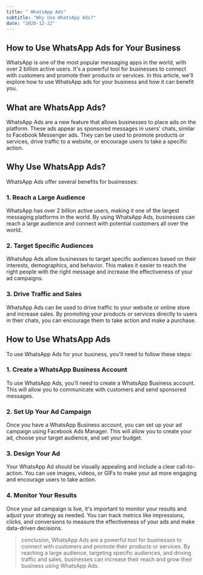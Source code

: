```yaml
---
title: " WhatsApp Ads"
subtitle: "Why Use WhatsApp Ads?"
date: "2020-12-22"
---
```


## How to Use WhatsApp Ads for Your Business

WhatsApp is one of the most popular messaging apps in the world, with over 2 billion active users. It's a powerful tool for businesses to connect with customers and promote their products or services. In this article, we'll explore how to use WhatsApp ads for your business and how it can benefit you.

## What are WhatsApp Ads?

WhatsApp Ads are a new feature that allows businesses to place ads on the platform. These ads appear as sponsored messages in users' chats, similar to Facebook Messenger ads. They can be used to promote products or services, drive traffic to a website, or encourage users to take a specific action.

## Why Use WhatsApp Ads?

WhatsApp Ads offer several benefits for businesses:

### 1. Reach a Large Audience

WhatsApp has over 2 billion active users, making it one of the largest messaging platforms in the world. By using WhatsApp Ads, businesses can reach a large audience and connect with potential customers all over the world.

### 2. Target Specific Audiences

WhatsApp Ads allow businesses to target specific audiences based on their interests, demographics, and behavior. This makes it easier to reach the right people with the right message and increase the effectiveness of your ad campaigns.

### 3. Drive Traffic and Sales

WhatsApp Ads can be used to drive traffic to your website or online store and increase sales. By promoting your products or services directly to users in their chats, you can encourage them to take action and make a purchase.

## How to Use WhatsApp Ads

To use WhatsApp Ads for your business, you'll need to follow these steps:

### 1. Create a WhatsApp Business Account

To use WhatsApp Ads, you'll need to create a WhatsApp Business account. This will allow you to communicate with customers and send sponsored messages.

### 2. Set Up Your Ad Campaign

Once you have a WhatsApp Business account, you can set up your ad campaign using Facebook Ads Manager. This will allow you to create your ad, choose your target audience, and set your budget.

### 3. Design Your Ad

Your WhatsApp Ad should be visually appealing and include a clear call-to-action. You can use images, videos, or GIFs to make your ad more engaging and encourage users to take action.

### 4. Monitor Your Results

Once your ad campaign is live, it's important to monitor your results and adjust your strategy as needed. You can track metrics like impressions, clicks, and conversions to measure the effectiveness of your ads and make data-driven decisions.

> conclusion, WhatsApp Ads are a powerful tool for businesses to connect with customers and promote their products or services. By reaching a large audience, targeting specific audiences, and driving traffic and sales, businesses can increase their reach and grow their business using WhatsApp Ads.